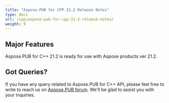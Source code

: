 ```yaml
---
title: "Aspose.PUB for CPP 21.2 Release Notes"
type: docs
url: /cpp/aspose-pub-for-cpp-21-2-release-notes/
weight: 9
---
```


## Major Features
Aspose.PUB for C++ 21.2 is ready for use with Aspose products ver 21.2.

## Got Queries?
If you have any query related to Aspose.PUB for C++ API, please feel free to write to reach us on [Aspose.PUB forum](https://forum.aspose.com/c/pub/). We'll be glad to assist you with your inquiries.
